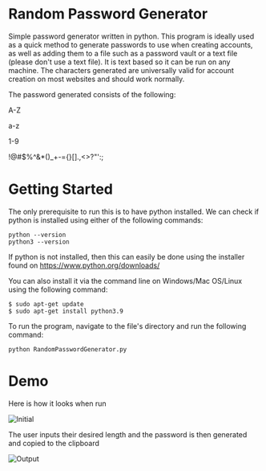 # Random Password Generator
Simple password generator written in python. This program is ideally used as a quick method to generate passwords to use when creating accounts, as well as adding them to a file such as a password vault or a text file (please don't use a text file). It is text based so it can be run on any machine. The characters generated are universally valid for account creation on most websites and should work normally.

The password generated consists of the following:

A-Z

a-z

1-9

!@#$%^&*()_+-={}[].,\<>?"':;

# Getting Started
The only prerequisite to run this is to have python installed. We can check if python is installed using either of the following commands:
```
python --version
python3 --version
```
If python is not installed, then this can easily be done using the installer found on https://www.python.org/downloads/

You can also install it via the command line on Windows/Mac OS/Linux using the following command:

```
$ sudo apt-get update
$ sudo apt-get install python3.9
```
To run the program, navigate to the file's directory and run the following command:
```
python RandomPasswordGenerator.py
```

# Demo
Here is how it looks when run

![Initial](https://user-images.githubusercontent.com/54548478/123335250-0c1b6800-d4f9-11eb-8d43-b79432dff8c8.PNG)

The user inputs their desired length and the password is then generated and copied to the clipboard

![Output](https://user-images.githubusercontent.com/54548478/123335249-0c1b6800-d4f9-11eb-9918-9c158dc9b1b9.PNG)
